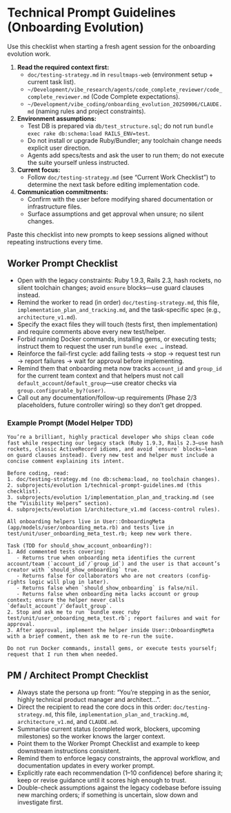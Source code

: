 # Technical Prompt Guidelines (Onboarding Evolution)

Use this checklist when starting a fresh agent session for the onboarding evolution work.

1. **Read the required context first:**
   - `doc/testing-strategy.md` in `resultmaps-web` (environment setup + current task list).
   - `~/Development/vibe_research/agents/code_complete_reviewer/code_complete_reviewer.md` (Code Complete expectations).
   - `~/Development/vibe_coding/onboarding_evolution_20250906/CLAUDE.md` (naming rules and project constraints).
2. **Environment assumptions:**
   - Test DB is prepared via `db/test_structure.sql`; do not run `bundle exec rake db:schema:load RAILS_ENV=test`.
   - Do not install or upgrade Ruby/Bundler; any toolchain change needs explicit user direction.
   - Agents add specs/tests and ask the user to run them; do not execute the suite yourself unless instructed.
3. **Current focus:**
   - Follow `doc/testing-strategy.md` (see “Current Work Checklist”) to determine the next task before editing implementation code.
4. **Communication commitments:**
   - Confirm with the user before modifying shared documentation or infrastructure files.
   - Surface assumptions and get approval when unsure; no silent changes.

Paste this checklist into new prompts to keep sessions aligned without repeating instructions every time.

## Worker Prompt Checklist
- Open with the legacy constraints: Ruby 1.9.3, Rails 2.3, hash rockets, no silent toolchain changes; avoid `ensure` blocks—use guard clauses instead.
- Remind the worker to read (in order) `doc/testing-strategy.md`, this file, `implementation_plan_and_tracking.md`, and the task-specific spec (e.g., `architecture_v1.md`).
- Specify the exact files they will touch (tests first, then implementation) and require comments above every new test/helper.
- Forbid running Docker commands, installing gems, or executing tests; instruct them to request the user run `bundle exec …` instead.
- Reinforce the fail-first cycle: add failing tests → stop → request test run → report failures → wait for approval before implementing.
- Remind them that onboarding meta now tracks `account_id` and `group_id` for the current team context and that helpers must not call `default_account`/`default_group`—use creator checks via `group.configurable_by?(user)`.
- Call out any documentation/follow-up requirements (Phase 2/3 placeholders, future controller wiring) so they don’t get dropped.

### Example Prompt (Model Helper TDD)
```
You’re a brilliant, highly practical developer who ships clean code fast while respecting our legacy stack (Ruby 1.9.3, Rails 2.3—use hash rockets, classic ActiveRecord idioms, and avoid `ensure` blocks—lean on guard clauses instead). Every new test and helper must include a concise comment explaining its intent.

Before coding, read:
1. doc/testing-strategy.md (no db:schema:load, no toolchain changes).
2. subprojects/evolution 1/technical-prompt-guidelines.md (this checklist).
3. subprojects/evolution 1/implementation_plan_and_tracking.md (see the “Visibility Helpers” section).
4. subprojects/evolution 1/architecture_v1.md (access-control rules).

All onboarding helpers live in User::OnboardingMeta (app/models/user/onboarding_meta.rb) and tests live in test/unit/user_onboarding_meta_test.rb; keep new work there.

Task (TDD for should_show_account_onboarding?):
1. Add commented tests covering:
   - Returns true when onboarding meta identifies the current account/team (`account_id`/`group_id`) and the user is that account’s creator with `should_show_onboarding` true.
   - Returns false for collaborators who are not creators (config-rights logic will plug in later).
   - Returns false when `should_show_onboarding` is false/nil.
   - Returns false when onboarding meta lacks account or group context; ensure the helper never calls `default_account`/`default_group`.
2. Stop and ask me to run `bundle exec ruby test/unit/user_onboarding_meta_test.rb`; report failures and wait for approval.
3. After approval, implement the helper inside User::OnboardingMeta with a brief comment, then ask me to re-run the suite.

Do not run Docker commands, install gems, or execute tests yourself; request that I run them when needed.
```

## PM / Architect Prompt Checklist
- Always state the persona up front: “You’re stepping in as the senior, highly technical product manager and architect…”.
- Direct the recipient to read the core docs in this order: `doc/testing-strategy.md`, this file, `implementation_plan_and_tracking.md`, `architecture_v1.md`, and `CLAUDE.md`.
- Summarise current status (completed work, blockers, upcoming milestones) so the worker knows the larger context.
- Point them to the Worker Prompt Checklist and example to keep downstream instructions consistent.
- Remind them to enforce legacy constraints, the approval workflow, and documentation updates in every worker prompt.
- Explicitly rate each recommendation (1–10 confidence) before sharing it; keep or revise guidance until it scores high enough to trust.
- Double-check assumptions against the legacy codebase before issuing new marching orders; if something is uncertain, slow down and investigate first.
